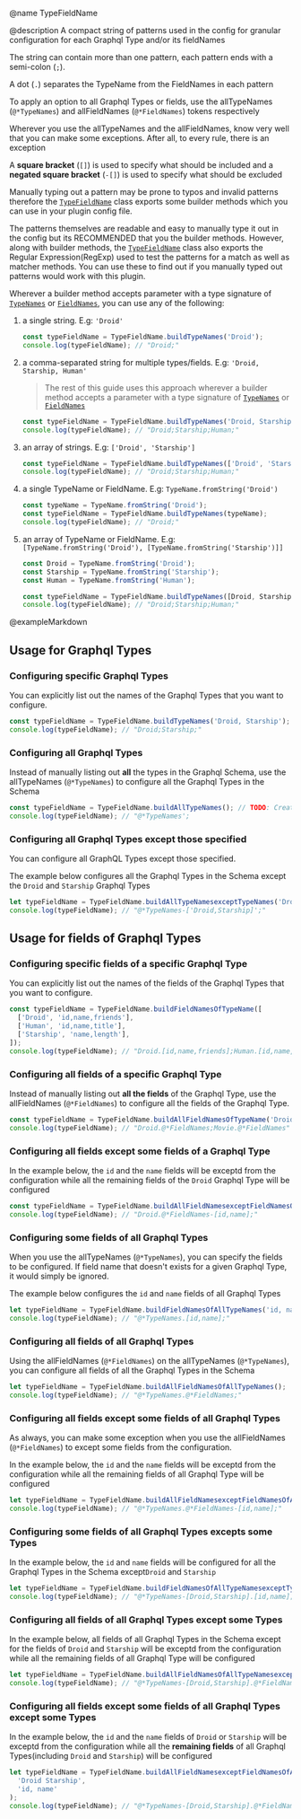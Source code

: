 @name TypeFieldName

@description A compact string of patterns used in the config for granular configuration for each Graphql Type and/or its fieldNames

The string can contain more than one pattern, each pattern ends with a semi-colon (`;`).

A dot (`.`) separates the TypeName from the FieldNames in each pattern

To apply an option to all Graphql Types or fields, use the allTypeNames (`@*TypeNames`) and allFieldNames (`@*FieldNames`) tokens respectively

Wherever you use the allTypeNames and the allFieldNames, know very well that you can make some exceptions. After all, to every rule, there is an exception

A **square bracket** (`[]`) is used to specify what should be included and a **negated square bracket** (`-[]`) is used to specify what should be excluded

Manually typing out a pattern may be prone to typos and invalid patterns therefore the [`TypeFieldName`]() class exports some builder methods which you can use in your plugin config file.

The patterns themselves are readable and easy to manually type it out in the config but its RECOMMENDED that you the builder methods. However, along with builder methods, the [`TypeFieldName`]() class also exports the Regular Expression(RegExp) used to test the patterns for a match as well as matcher methods. You can use these to find out if you manually typed out patterns would work with this plugin.

Wherever a builder method accepts parameter with a type signature of [`TypeNames`]() or [`FieldNames`](), you can use any of the following:

1. a single string. E.g: `'Droid'`

   ```ts
   const typeFieldName = TypeFieldName.buildTypeNames('Droid');
   console.log(typeFieldName); // "Droid;"
   ```

2. a comma-separated string for multiple types/fields. E.g: `'Droid, Starship, Human'`

   > The rest of this guide uses this approach wherever a builder method accepts a parameter with a type signature of [`TypeNames`]() or [`FieldNames`]()

   ```ts
   const typeFieldName = TypeFieldName.buildTypeNames('Droid, Starship, Human');
   console.log(typeFieldName); // "Droid;Starship;Human;"
   ```

3. an array of strings. E.g: `['Droid', 'Starship']`

   ```ts
   const typeFieldName = TypeFieldName.buildTypeNames(['Droid', 'Starship', 'Human']);
   console.log(typeFieldName); // "Droid;Starship;Human;"
   ```

4. a single TypeName or FieldName. E.g: `TypeName.fromString('Droid')`

   ```ts
   const typeName = TypeName.fromString('Droid');
   const typeFieldName = TypeFieldName.buildTypeNames(typeName);
   console.log(typeFieldName); // "Droid;"
   ```

5. an array of TypeName or FieldName. E.g: `[TypeName.fromString('Droid'), [TypeName.fromString('Starship')]]`

   ```ts
   const Droid = TypeName.fromString('Droid');
   const Starship = TypeName.fromString('Starship');
   const Human = TypeName.fromString('Human');

   const typeFieldName = TypeFieldName.buildTypeNames([Droid, Starship, Human]);
   console.log(typeFieldName); // "Droid;Starship;Human;"
   ```

@exampleMarkdown

## Usage for Graphql Types

### Configuring specific Graphql Types

You can explicitly list out the names of the Graphql Types that you want to configure.

```ts
const typeFieldName = TypeFieldName.buildTypeNames('Droid, Starship');
console.log(typeFieldName); // "Droid;Starship;"
```

### Configuring all Graphql Types

Instead of manually listing out **all** the types in the Graphql Schema, use the allTypeNames (`@*TypeNames`) to configure all the Graphql Types in the Schema

```ts
const typeFieldName = TypeFieldName.buildAllTypeNames(); // TODO: Create this builder
console.log(typeFieldName); // "@*TypeNames';
```

### Configuring all Graphql Types except those specified

You can configure all GraphQL Types except those specified.

The example below configures all the Graphql Types in the Schema except the `Droid` and `Starship` Graphql Types

```ts
let typeFieldName = TypeFieldName.buildAllTypeNamesexceptTypeNames('Droid, Starship');
console.log(typeFieldName); // "@*TypeNames-['Droid,Starship]';"
```

## Usage for fields of Graphql Types

### Configuring specific fields of a specific Graphql Type

You can explicitly list out the names of the fields of the Graphql Types that you want to configure.

```ts
const typeFieldName = TypeFieldName.buildFieldNamesOfTypeName([
  ['Droid', 'id,name,friends'],
  ['Human', 'id,name,title'],
  ['Starship', 'name,length'],
]);
console.log(typeFieldName); // "Droid.[id,name,friends];Human.[id,name,title];Starship.[name,length];"
```

### Configuring all fields of a specific Graphql Type

Instead of manually listing out **all the fields** of the Graphql Type, use the allFieldNames (`@*FieldNames`) to configure all the fields of the Graphql Type.

```ts
const typeFieldName = TypeFieldName.buildAllFieldNamesOfTypeName('Droid');
console.log(typeFieldName); // "Droid.@*FieldNames;Movie.@*FieldNames"
```

### Configuring all fields except some fields of a Graphql Type

In the example below, the `id` and the `name` fields will be exceptd from the configuration while all the remaining fields of the `Droid` Graphql Type will be configured

```ts
const typeFieldName = TypeFieldName.buildAllFieldNamesexceptFieldNamesOfTypeName('Droid', 'id, name');
console.log(typeFieldName); // "Droid.@*FieldNames-[id,name];"
```

### Configuring some fields of all Graphql Types

When you use the allTypeNames (`@*TypeNames`), you can specify the fields to be configured. If field name that doesn't exists for a given Graphql Type, it would simply be ignored.

The example below configures the `id` and `name` fields of all Graphql Types

```ts
let typeFieldName = TypeFieldName.buildFieldNamesOfAllTypeNames('id, name');
console.log(typeFieldName); // "@*TypeNames.[id,name];"
```

### Configuring all fields of all Graphql Types

Using the allFieldNames (`@*FieldNames`) on the allTypeNames (`@*TypeNames`), you can configure all fields of all the Graphql Types in the Schema

```ts
let typeFieldName = TypeFieldName.buildAllFieldNamesOfAllTypeNames();
console.log(typeFieldName); // "@*TypeNames.@*FieldNames;"
```

### Configuring all fields except some fields of all Graphql Types

As always, you can make some exception when you use the allFieldNames (`@*FieldNames`) to except some fields from the configuration.

In the example below, the `id` and the `name` fields will be exceptd from the configuration while all the remaining fields of all Graphql Type will be configured

```ts
let typeFieldName = TypeFieldName.buildAllFieldNamesexceptFieldNamesOfAllTypeNames('id, name');
console.log(typeFieldName); // "@*TypeNames.@*FieldNames-[id,name];"
```

### Configuring some fields of all Graphql Types excepts some Types

In the example below, the `id` and `name` fields will be configured for all the Graphql Types in the Schema except`Droid` and `Starship`

```ts
let typeFieldName = TypeFieldName.buildFieldNamesOfAllTypeNamesexceptTypeNames('Droid, Starship', 'id, name');
console.log(typeFieldName); // "@*TypeNames-[Droid,Starship].[id,name];"
```

### Configuring all fields of all Graphql Types except some Types

In the example below, all fields of all Graphql Types in the Schema except for the fields of `Droid` and `Starship` will be exceptd from the configuration while all the remaining fields of all Graphql Type will be configured

```ts
let typeFieldName = TypeFieldName.buildAllFieldNamesOfAllTypeNamesexceptTypeNames('Droid Starship', 'id, name');
console.log(typeFieldName); // "@*TypeNames-[Droid,Starship].@*FieldNames;"
```

### Configuring all fields except some fields of all Graphql Types except some Types

In the example below, the `id` and the `name` fields of `Droid` or `Starship` will be exceptd from the configuration while all the **remaining fields** of all Graphql Types(including `Droid` and `Starship`) will be configured

```ts
let typeFieldName = TypeFieldName.buildAllFieldNamesexceptFieldNamesOfAllTypeNamesexceptTypeNames(
  'Droid Starship',
  'id, name'
);
console.log(typeFieldName); // "@*TypeNames-[Droid,Starship].@*FieldNames-[id,name];"
```
